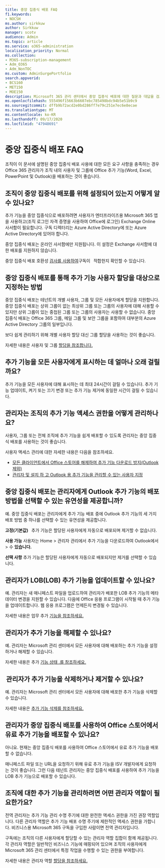 ```yaml
---
title: 중앙 집중식 배포 FAQ
f1.keywords:
- NOCSH
ms.author: sirkkuw
author: Sirkkuw
manager: scotv
audience: Admin
ms.topic: article
ms.service: o365-administration
localization_priority: Normal
ms.collection:
- M365-subscription-management
- Adm_O365
- Adm_NonTOC
ms.custom: AdminSurgePortfolio
search.appverid:
- BCS160
- MET150
- MOE150
description: Microsoft 365 관리 센터에서 중앙 집중식 배포에 대한 질문과 대답을 검토합니다.
ms.openlocfilehash: 555496f15663b6607ebc785498bdc94b5e51b9c9
ms.sourcegitcommit: dffb9b72acd2e0bd286ff7e79c251e7ec6e8ecae
ms.translationtype: MT
ms.contentlocale: ko-KR
ms.lasthandoff: 09/17/2020
ms.locfileid: "47948691"
---
```

# <a name="centralized-deployment-faq"></a>중앙 집중식 배포 FAQ

조직이 이 문서에 설명된 중앙 집중식 배포 사용에 대한 모든 요구 사항을 충족하는 경우 Office 365 관리자가 조직 내의 사용자 및 그룹에 Office 추가 기능(Word, Excel, PowerPoint 및 Outlook)을 배포하는 것이 좋습니다.   
  
## <a name="how-do-i-know-if-my-organization-is-set-up-for-centralized-deployment"></a>조직이 중앙 집중식 배포를 위해 설정되어 있는지 어떻게 알 수 있나요?  

추가 기능을 중앙 집중식으로 배포하려면 사용자가 엔터프라이즈용 Microsoft 365 앱을 사용하고(조직 로그인 자격 증명을 사용하여 Office에 로그인) Exchange Online 사서함이 필요합니다. 구독 디렉터리는 Azure Active Directory에 또는 Azure Active Directory에 있어야 합니다.  
 
중앙 집중식 배포는 온라인 사서함에만 지원됩니다. 이 설정은 Exchange 사서함에 대한 배포를 지원하지 않습니다.

중앙 집중식 배포 호환성 [검사를 사용하여](centralized-deployment-of-add-ins.md#centralized-deployment-compatibility-checker)구독이   적합한지 확인할 수 있습니다. 
  
## <a name="how-do-you-target-add-in-user-assignments-with-centralized-deployment"></a>중앙 집중식 배포를 통해 추가 기능 사용자 할당을 대상으로 지정하는 방법  

중앙 집중식 배포는 테넌트의 개별 사용자, 그룹 및 모든 사용자에게 할당을 지원합니다. 중앙 집중식 배포는 상위 그룹이 없는 최상위 그룹 또는 그룹의 사용자에 대해 사용할 수 있지만 상위 그룹이 있는 중첩된 그룹 또는 그룹의 사용자는 사용할 수 없습니다. 중앙 집중식 배포는 Office 365 그룹, 메일 그룹 및 보안 그룹을 포함하여 대부분의 Azure Active Directory 그룹의 일부입니다.  

보다 쉽게 관리하기 위해 개별 사용자 할당 대신 그룹 할당을 사용하는 것이 좋습니다.
 
자세한 내용은 사용자 및 그룹 [할당을 참조합니다.](https://docs.microsoft.com/microsoft-365/admin/manage/centralized-deployment-of-add-ins?view=o365-worldwide#user-and-group-assignments)  
   
## <a name="how-long-does-it-take-for-add-ins-to-show-up-for-all-users"></a>추가 기능을 모든 사용자에게 표시하는 데 얼마나 오래 걸릴까요?  

추가 기능을 모든 사용자에 대해 표시하는 데 최대 24시간이 걸릴 수 있습니다. 추가 기능 업데이트, 켜기 또는 끄기 변경 또는 추가 기능 제거에 동일한 시간이 걸릴 수 있습니다. 
  
## <a name="as-an-administrator-how-do-i-manage-the-user-access-to-add-ins-for-my-organization"></a>관리자는 조직의 추가 기능 액세스 권한을 어떻게 관리하나요?

사용자, 그룹 또는 전체 조직에 추가 기능을 쉽게 배포할 수 있도록 관리자는 중앙 집중식 배포를 사용하는 것이 좋습니다.

사용자 액세스 관리에 대한 자세한 내용은 다음을 참조하세요.
 - [모든 클라이언트에서 Office 스토어를 해제하여 추가 기능 다운로드 방지(Outlook 제외)](https://docs.microsoft.com/microsoft-365/admin/manage/manage-addins-in-the-admin-center#prevent-add-in-downloads-by-turning-off-the-office-store-across-all-clients-except-outlook)
 - [관리자 및 설치 하 고 Outlook 용 추가 기능을 관리할 수 있는 사용자 지정](https://docs.microsoft.com/Exchange/specify-who-can-install-and-manage-add-ins-2013-help)

## <a name="will-centralized-deployment-provide-admins-the-flexibility-to-choose-the-deployment-method-for-outlook-add-ins"></a>중앙 집중식 배포는 관리자에게 Outlook 추가 기능의 배포 방법을 선택할 수 있는 유연성을 제공합니까?  

예. 중앙 집중식 배포는 관리자에게 추가 기능 배포 중에 Outlook 추가 기능의 세 가지 배포 방법 중 하나를 선택할 수 있는 유연성을 제공합니다.

**고정(기본값)**   추가 기능은 할당된 사용자에게 자동으로 배포되며 제거할 수 없습니다.  
 
**사용 가능** 사용자는 Home > 관리자 관리에서 추가 기능을 다운로드하여 Outlook에서 > 수 **있습니다.**
 
**선택 사항** 추가 기능은 할당된 사용자에게 자동으로 배포되지만 제거를 선택할 수 있습니다.  
    
## <a name="can-admins-update-line-of-business-lob-add-ins"></a>관리자가 LOB(LOB) 추가 기능을 업데이트할 수 있나요?  

예. 관리자는 새 매니페스트 파일을 업로드하여 관리자가 배포한 LOB 추가 기능의 메타데이터 변경을 지원할 수 있습니다. 다음에 Office 응용 프로그램이 시작될 때 추가 기능을 업데이트합니다. 웹 응용 프로그램은 언제든지 변경될 수 있습니다.  
 
자세한 내용은 업무 추가 [기능을 참조하세요.](https://docs.microsoft.com/microsoft-365/admin/manage/manage-addins-in-the-admin-center#more-about-office-add-ins-security)  

## <a name="can-admins-turn-off-add-ins"></a>관리자가 추가 기능을 해제할 수 있나요?  

예. 관리자는 Microsoft 관리 센터에서 모든 사용자에 대해 배포하는 추가 기능을 설정하거나 해제할 수 있습니다.

자세한 내용은 추가 [기능 상태 .를 참조하세요.](https://docs.microsoft.com/microsoft-365/admin/manage/manage-addins-in-the-admin-center#add-in-states)  

##  <a name="can-admins-delete-or-remove-add-ins"></a>관리자가 추가 기능을 삭제하거나 제거할 수 있나요?

예. 관리자는 Microsoft 관리 센터에서 모든 사용자에 대해 배포한 추가 기능을 삭제할 수 있습니다.

자세한 내용은 [추가 기능 삭제를 참조하세요.](https://docs.microsoft.com/microsoft-365/admin/manage/manage-addins-in-the-admin-center#delete-an-add-in) 
  
## <a name="can-admins-deploy-paid-add-ins-from-the-office-store-using-centralized-deployment"></a>관리자가 중앙 집중식 배포를 사용하여 Office 스토어에서 유료 추가 기능을 배포할 수 있나요? 

아니요. 현재는 중앙 집중식 배포를 사용하여 Office 스토어에서 유료 추가 기능을 배포할 수 없습니다.  
 
매니페스트 파일 또는 URL을 요청하기 위해 유료 추가 기능을 ISV 개발자에게 요청하는 것이 좋습니다. 그런 다음 테넌트 관리자는 중앙 집중식 배포를 사용하여 추가 기능을 LOB 추가 기능으로 배포할 수 있습니다.
    
## <a name="which-admin-role-do-i-need-to-manage-add-ins-for-my-organization"></a>조직에 대한 추가 기능을 관리하려면 어떤 관리자 역할이 필요한가요?  

전역 관리자는 추가 기능 관리 수명 주기에 대한 완전한 액세스 권한을 가진 권장 역할입니다. 다른 관리자 역할은 추가 기능 배포 수명 주기에 제한적인 액세스 권한을 가합니다. 비즈니스용 Microsoft 365 구독을 구입한 사람이면 전역 관리자입니다. 
 
구독에는 조직의 다른 사용자에게 할당할 수 있는 관리자 역할 집합이 함께 제공됩니다. 각 관리자 역할은 일반적인 비즈니스 기능에 매핑되어 있으며 조직의 사용자에게 Microsoft 365 관리 센터에서 특정 작업을 수행할 수 있는 권한을 부여합니다.  
 
자세한 내용은 관리자 역할 [할당을 참조하세요.](https://docs.microsoft.com/microsoft-365/admin/add-users/assign-admin-roles?view=o365-worldwide)  



